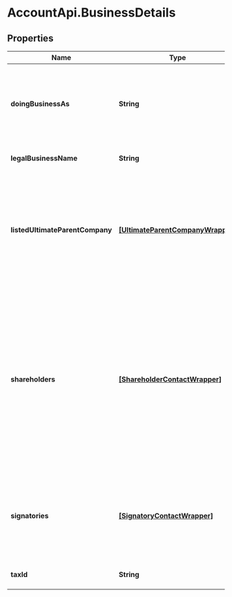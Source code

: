 # AccountApi.BusinessDetails

## Properties

Name | Type | Description | Notes
------------ | ------------- | ------------- | -------------
**doingBusinessAs** | **String** | The registered name of the company (if it differs from the legal name of the company). | [optional] 
**legalBusinessName** | **String** | The legal name of the company. | [optional] 
**listedUltimateParentCompany** | [**[UltimateParentCompanyWrapper]**](UltimateParentCompanyWrapper.md) | Information about the parent public company. Required if the account holder is 100% owned by a publicly listed company. | [optional] 
**shareholders** | [**[ShareholderContactWrapper]**](ShareholderContactWrapper.md) | Array containing information about individuals associated with the account holder either through ownership or control. For details about how you can identify them, refer to [our verification guide](https://docs.adyen.com/marketplaces-and-platforms/classic/verification-process#identify-ubos). | [optional] 
**signatories** | [**[SignatoryContactWrapper]**](SignatoryContactWrapper.md) | Signatories associated with the company. Each array entry should represent one signatory. | [optional] 
**taxId** | **String** | The tax ID of the company. | [optional] 


